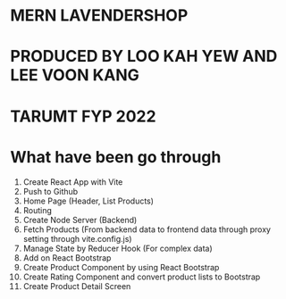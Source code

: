 # MERN LAVENDERSHOP

# PRODUCED BY LOO KAH YEW AND LEE VOON KANG

# TARUMT FYP 2022

# What have been go through

1. Create React App with Vite
2. Push to Github
3. Home Page (Header, List Products)
4. Routing
5. Create Node Server (Backend)
6. Fetch Products (From backend data to frontend data through proxy setting through vite.config.js)
7. Manage State by Reducer Hook (For complex data)
8. Add on React Bootstrap
9. Create Product Component by using React Bootstrap
10. Create Rating Component and convert product lists to Bootstrap
11. Create Product Detail Screen
